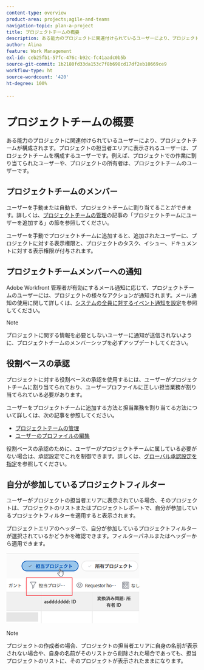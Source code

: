 ```yaml
---
content-type: overview
product-area: projects;agile-and-teams
navigation-topic: plan-a-project
title: プロジェクトチームの概要
description: ある能力のプロジェクトに関連付けられているユーザーにより、プロジェクトチームが構成されます。プロジェクトの担当者エリアに表示されるユーザーは、プロジェクトチームを構成するユーザーです。
author: Alina
feature: Work Management
exl-id: ceb25fb1-57fc-476c-b92c-fc41aadc0b5b
source-git-commit: 1b2180fd33da153c7f8b698cd17df2eb10669ce9
workflow-type: ht
source-wordcount: '420'
ht-degree: 100%

---
```


# プロジェクトチームの概要

ある能力のプロジェクトに関連付けられているユーザーにより、プロジェクトチームが構成されます。プロジェクトの担当者エリアに表示されるユーザーは、プロジェクトチームを構成するユーザーです。例えば、プロジェクトでの作業に割り当てられたユーザーや、プロジェクトの所有者は、プロジェクトチームのユーザーです。

## プロジェクトチームのメンバー

ユーザーを手動または自動で、プロジェクトチームに割り当てることができます。詳しくは、[プロジェクトチームの管理](../../../manage-work/projects/planning-a-project/manage-project-team.md)の記事の「プロジェクトチームにユーザーを追加する」の節を参照してください。

ユーザーを手動でプロジェクトチームに追加すると、追加されたユーザーに、プロジェクトに対する表示権限と、プロジェクトのタスク、イシュー、ドキュメントに対する表示権限が付与されます。

## プロジェクトチームメンバーへの通知

Adobe Workfront 管理者が有効にするメール通知に応じて、プロジェクトチームのユーザーには、プロジェクトの様々なアクションが通知されます。メール通知の使用に関して詳しくは、[システムの全員に対するイベント通知を設定](../../../administration-and-setup/manage-workfront/emails/configure-event-notifications-for-everyone-in-the-system.md)を参照してください。

>[!NOTE]
>
>プロジェクトに関する情報を必要としないユーザーに通知が送信されないように、プロジェクトチームのメンバーシップを必ずアップデートしてください。

## 役割ベースの承認

プロジェクトに対する役割ベースの承認を使用するには、ユーザーがプロジェクトチームに割り当てられており、ユーザープロファイルに正しい担当業務が割り当てられている必要があります。

ユーザーをプロジェクトチームに追加する方法と担当業務を割り当てる方法について詳しくは、次の記事を参照してください。

* [プロジェクトチームの管理](../../../manage-work/projects/planning-a-project/manage-project-team.md)
* [ユーザーのプロファイルの編集](../../../administration-and-setup/add-users/create-and-manage-users/edit-a-users-profile.md)

役割ベースの承認のために、ユーザーがプロジェクトチームに属している必要がない場合は、承認設定でこれを制御できます。詳しくは、[グローバル承認設定を指定](../../../administration-and-setup/customize-workfront/configure-approval-milestone-processes/establish-approval-settings.md)を参照してください。

## 自分が参加しているプロジェクトフィルター

ユーザーがプロジェクトの担当者エリアに表示されている場合、そのプロジェクトは、プロジェクトのリストまたはプロジェクトレポートで、自分が参加しているプロジェクトフィルターを適用すると表示されます。

プロジェクトエリアのヘッダーで、自分が参加しているプロジェクトフィルターが選択されているかどうかを確認できます。フィルターパネルまたはヘッダーから適用できます。

![](assets/nwe-project-list-buttons-350x187.png)

>[!NOTE]
>
>プロジェクトの作成者の場合、プロジェクトの担当者エリアに自身の名前が表示されない場合や、自身の名前がそのリストから削除された場合であっても、担当プロジェクトのリストに、そのプロジェクトが表示されたままになります。
